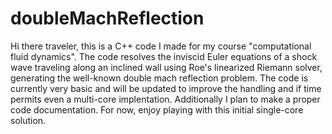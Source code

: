 # doubleMachReflection
Hi there traveler, this is a C++ code I made for my course "computational fluid dynamics". The code resolves the inviscid Euler equations of a shock wave traveling along an inclined wall using Roe's linearized Riemann solver, generating the well-known double mach reflection problem. The code is currently very basic and will be updated to improve the handling and if time permits even a multi-core implentation. Additionally I plan to make a proper code documentation. For now, enjoy playing with this initial single-core solution.
